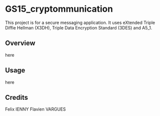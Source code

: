 # GS15_cryptommunication

This project is for a secure messaging application.
It uses eXtended Triple Diffie Hellman (X3DH), Triple Data Encryption Standard (3DES) and A5_1.

## Overview

here

## Usage

here

## Credits

Felix IENNY
Flavien VARGUES
